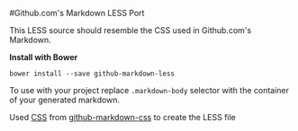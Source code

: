 #Github.com's Markdown LESS Port

This LESS source should resemble the CSS used in Github.com's Markdown.

**Install with Bower**

`bower install --save github-markdown-less`

To use with your project replace `.markdown-body` selector with the container of your generated markdown.

Used [CSS][1] from [github-markdown-css][2] to create the LESS file

[1]: https://github.com/sindresorhus/github-markdown-css/blob/gh-pages/github-markdown.css
[2]: https://github.com/sindresorhus/github-markdown-css
